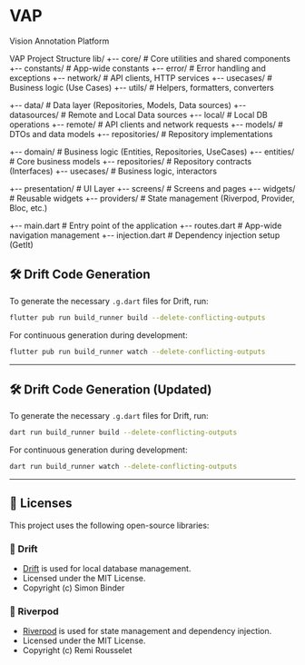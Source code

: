 # VAP
Vision Annotation Platform

VAP Project Structure
lib/
 +-- core/                # Core utilities and shared components
    +-- constants/       # App-wide constants
    +-- error/           # Error handling and exceptions
    +-- network/         # API clients, HTTP services
    +-- usecases/        # Business logic (Use Cases)
    +-- utils/           # Helpers, formatters, converters
 
 +-- data/                # Data layer (Repositories, Models, Data sources)
    +-- datasources/     # Remote and Local Data sources
       +-- local/       # Local DB operations
       +-- remote/      # API clients and network requests
    +-- models/         # DTOs and data models
    +-- repositories/   # Repository implementations
 
 +-- domain/              # Business logic (Entities, Repositories, UseCases)
    +-- entities/        # Core business models
    +-- repositories/    # Repository contracts (Interfaces)
    +-- usecases/        # Business logic, interactors
 
 +-- presentation/        # UI Layer
    +-- screens/         # Screens and pages
    +-- widgets/         # Reusable widgets
    +-- providers/       # State management (Riverpod, Provider, Bloc, etc.)
 
 +-- main.dart            # Entry point of the application
 +-- routes.dart          # App-wide navigation management
 +-- injection.dart       # Dependency injection setup (GetIt)


## 🛠️ Drift Code Generation

To generate the necessary `.g.dart` files for Drift, run:

```bash
flutter pub run build_runner build --delete-conflicting-outputs
```

For continuous generation during development:

```bash
flutter pub run build_runner watch --delete-conflicting-outputs
```


---

## 🛠️ Drift Code Generation (Updated)

To generate the necessary `.g.dart` files for Drift, run:

```bash
dart run build_runner build --delete-conflicting-outputs
```

For continuous generation during development:

```bash
dart run build_runner watch --delete-conflicting-outputs
```


---

## 📄 Licenses

This project uses the following open-source libraries:

### 🧩 Drift
- [Drift](https://drift.simonbinder.eu) is used for local database management.
- Licensed under the MIT License.
- Copyright (c) Simon Binder

### 🌱 Riverpod
- [Riverpod](https://riverpod.dev) is used for state management and dependency injection.
- Licensed under the MIT License.
- Copyright (c) Remi Rousselet
